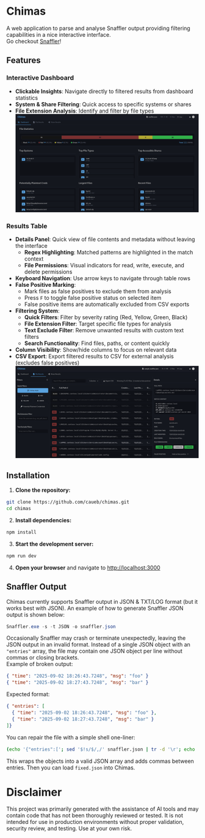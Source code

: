 # Chimas 

A web application to parse and analyse Snaffler output providing filtering capabilities in a nice interactive interface.  
Go checkout [Snaffler](https://github.com/SnaffCon/Snaffler)!

## Features

### Interactive Dashboard
- **Clickable Insights**: Navigate directly to filtered results from dashboard statistics
- **System & Share Filtering**: Quick access to specific systems or shares
- **File Extension Analysis**: Identify and filter by file types
![Dashboard](./imgs/DashboardScreenshot.png)

### Results Table 
- **Details Panel**: Quick view of file contents and metadata without leaving the interface
  - **Regex Highlighting**: Matched patterns are highlighted in the match context
  - **File Permissions**: Visual indicators for read, write, execute, and delete permissions
- **Keyboard Navigation**: Use arrow keys to navigate through table rows
- **False Positive Marking**: 
  - Mark files as false positives to exclude them from analysis
  - Press `F` to toggle false positive status on selected item
  - False positive items are automatically excluded from CSV exports
- **Filtering System**:
  - **Quick Filters**: Filter by severity rating (Red, Yellow, Green, Black)
  - **File Extension Filter**: Target specific file types for analysis
  - **Text Exclude Filter**: Remove unwanted results with custom text filters
  - **Search Functionality**: Find files, paths, or content quickly
- **Column Visibility**: Show/hide columns to focus on relevant data
- **CSV Export**: Export filtered results to CSV for external analysis (excludes false positives)
![FileResults](./imgs/FileResultsScreenshot.png)

## Installation

1. **Clone the repository:**
```bash
git clone https://github.com/caueb/chimas.git
cd chimas
```

2. **Install dependencies:**
```bash
npm install
```

3. **Start the development server:**
```bash
npm run dev
```

4. **Open your browser** and navigate to [http://localhost:3000](http://localhost:3000)

## Snaffler Output
Chimas currently supports Snaffler output in JSON & TXT/LOG format (but it works best with JSON). An example of how to generate Snaffler JSON output is shown below:
```powershell
Snaffler.exe -s -t JSON -o snaffler.json
```

Occasionally Snaffler may crash or terminate unexpectedly, leaving the JSON output in an invalid format. Instead of a single JSON object with an `"entries"` array, the file may contain one JSON object per line without commas or closing brackets.  
Example of broken output:
```json
{ "time": "2025-09-02 18:26:43.7248", "msg": "foo" }
{ "time": "2025-09-02 18:27:43.7248", "msg": "bar" }
```
Expected format:
```json
{ "entries": [
  { "time": "2025-09-02 18:26:43.7248", "msg": "foo" },
  { "time": "2025-09-02 18:27:43.7248", "msg": "bar" }
]}
```

You can repair the file with a simple shell one-liner:
```bash
(echo '{"entries":['; sed '$!s/$/,/' snaffler.json | tr -d '\r'; echo ']}' ) > fixed.json
```
This wraps the objects into a valid JSON array and adds commas between entries.
Then you can load `fixed.json` into Chimas.

# Disclaimer

This project was primarily generated with the assistance of AI tools and may contain code that has not been thoroughly reviewed or tested. It is not intended for use in production environments without proper validation, security review, and testing. Use at your own risk.

